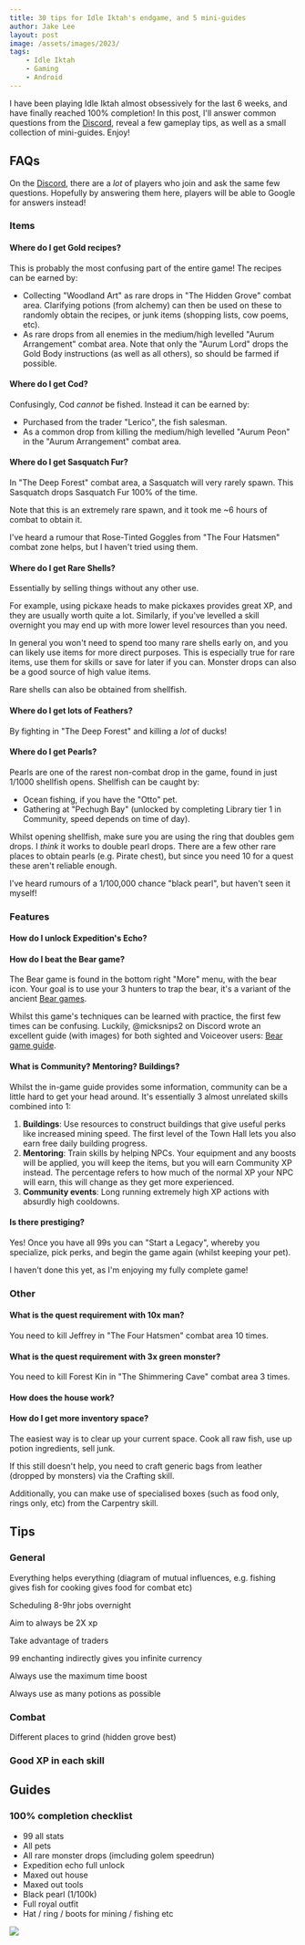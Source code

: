 ```yaml
---
title: 30 tips for Idle Iktah's endgame, and 5 mini-guides
author: Jake Lee
layout: post
image: /assets/images/2023/
tags:
    - Idle Iktah
    - Gaming
    - Android
---
```


I have been playing Idle Iktah almost obsessively for the last 6 weeks, and have finally reached 100% completion! In this post, I'll answer common questions from the [Discord](https://discord.gg/TRymHghrKA), reveal a few gameplay tips, as well as a small collection of mini-guides. Enjoy!

## FAQs

On the [Discord](https://discord.gg/TRymHghrKA), there are a *lot* of players who join and ask the same few questions. Hopefully by answering them here, players will be able to Google for answers instead!

### Items

#### Where do I get Gold recipes?

This is probably the most confusing part of the entire game! The recipes can be earned by:
* Collecting "Woodland Art" as rare drops in "The Hidden Grove" combat area. Clarifying potions (from alchemy) can then be used on these to randomly obtain the recipes, or junk items (shopping lists, cow poems, etc).
* As rare drops from all enemies in the medium/high levelled "Aurum Arrangement" combat area. Note that only the "Aurum Lord" drops the Gold Body instructions (as well as all others), so should be farmed if possible.

#### Where do I get Cod?

Confusingly, Cod *cannot* be fished. Instead it can be earned by:
* Purchased from the trader "Lerico", the fish salesman.
* As a common drop from killing the medium/high levelled "Aurum Peon" in the "Aurum Arrangement" combat area.

#### Where do I get Sasquatch Fur?

In "The Deep Forest" combat area, a Sasquatch will very rarely spawn. This Sasquatch drops Sasquatch Fur 100% of the time.

Note that this is an extremely rare spawn, and it took me ~6 hours of combat to obtain it.

I've heard a rumour that Rose-Tinted Goggles from "The Four Hatsmen" combat zone helps, but I haven't tried using them.

#### Where do I get Rare Shells?

Essentially by selling things without any other use.

For example, using pickaxe heads to make pickaxes provides great XP, and they are usually worth quite a lot. Similarly, if you've levelled a skill overnight you may end up with more lower level resources than you need. 

In general you won't need to spend too many rare shells early on, and you can likely use items for more direct purposes. This is especially true for rare items, use them for skills or save for later if you can. Monster drops can also be a good source of high value items.

Rare shells can also be obtained from shellfish.

#### Where do I get lots of Feathers?

By fighting in "The Deep Forest" and killing a *lot* of ducks! 

#### Where do I get Pearls?

Pearls are one of the rarest non-combat drop in the game, found in just 1/1000 shellfish opens. Shellfish can be caught by:
* Ocean fishing, if you have the "Otto" pet.
* Gathering at "Pechugh Bay" (unlocked by completing Library tier 1 in Community, speed depends on time of day).

Whilst opening shellfish, make sure you are using the ring that doubles gem drops. I *think* it works to double pearl drops. There are a few other rare places to obtain pearls (e.g. Pirate chest), but since you need 10 for a quest these aren't reliable enough.

I've heard rumours of a 1/100,000 chance "black pearl", but haven't seen it myself!

### Features

#### How do I unlock Expedition's Echo?

#### How do I beat the Bear game?

The Bear game is found in the bottom right "More" menu, with the bear icon. Your goal is to use your 3 hunters to trap the bear, it's a variant of the ancient [Bear games](https://en.wikipedia.org/wiki/Bear_games).

Whilst this game's techniques can be learned with practice, the first few times can be confusing. Luckily, @micksnips2 on Discord wrote an excellent guide (with images) for both sighted and Voiceover users: [Bear game guide](https://docs.google.com/document/d/15AKhQzqKfO57g3Ij2Ono20eltIMDDJOurlBnXndtdyQ/edit).

#### What is Community? Mentoring? Buildings?

Whilst the in-game guide provides some information, community can be a little hard to get your head around. It's essentially 3 almost unrelated skills combined into 1:
1. **Buildings**: Use resources to construct buildings that give useful perks like increased mining speed. The first level of the Town Hall lets you also earn free daily building progress.
2. **Mentoring**: Train skills by helping NPCs. Your equipment and any boosts will be applied, you will keep the items, but you will earn Community XP instead. The percentage refers to how much of the normal XP your NPC will earn, this will change as they get more experienced.
3. **Community events**: Long running extremely high XP actions with absurdly high cooldowns.

#### Is there prestiging?

Yes! Once you have all 99s you can "Start a Legacy", whereby you specialize, pick perks, and begin the game again (whilst keeping your pet).

I haven't done this yet, as I'm enjoying my fully complete game!

### Other

#### What is the quest requirement with 10x man?

You need to kill Jeffrey in "The Four Hatsmen" combat area 10 times.

#### What is the quest requirement with 3x green monster?

You need to kill Forest Kin in "The Shimmering Cave" combat area 3 times.

#### How does the house work?

#### How do I get more inventory space?

The easiest way is to clear up your current space. Cook all raw fish, use up potion ingredients, sell junk.

If this still doesn't help, you need to craft generic bags from leather (dropped by monsters) via the Crafting skill.

Additionally, you can make use of specialised boxes (such as food only, rings only, etc) from the Carpentry skill.

## Tips

### General

Everything helps everything (diagram of mutual influences, e.g. fishing gives fish for cooking gives food for combat etc)

Scheduling 8-9hr jobs overnight

Aim to always be 2X xp

Take advantage of traders

99 enchanting indirectly gives you infinite currency

Always use the maximum time boost

Always use as many potions as possible

### Combat

Different places to grind (hidden grove best)

### Good XP in each skill

## Guides

### 100% completion checklist

* 99 all stats
* All pets
* All rare monster drops (imcluding golem speedrun)
* Expedition echo full unlock
* Maxed out house
* Maxed out tools
* Black pearl (1/100k)
* Full royal outfit
* Hat / ring / boots for mining / fishing etc

[![](/assets/images/2023/example_thumbnail.png)](/assets/images/2023/example.png)